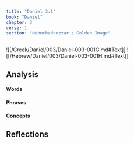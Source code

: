 ```yaml
---
title: "Daniel 3:1"
book: "Daniel"
chapter: 3
verse: 1
section: "Nebuchadnezzar's Golden Image"
---
```

![[/Greek/Daniel/003/Daniel-003-001G.md#Text]]
![[/Hebrew/Daniel/003/Daniel-003-001H.md#Text]]

## Analysis

#### Words

#### Phrases

#### Concepts

## Reflections
